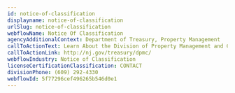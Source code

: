 ```yaml
---
id: notice-of-classification
displayname: notice-of-classification
urlSlug: notice-of-classification
webflowName: Notice Of Classification
agencyAdditionalContext: Department of Treasury, Property Management
callToActionText: Learn About the Division of Property Management and Construction
callToActionLink: http://nj.gov/treasury/dpmc/
webflowIndustry: Notice of Classification
licenseCertificationClassification: CONTACT
divisionPhone: (609) 292-4330
webflowId: 5f77296cef496265b546d0e1
---
```

